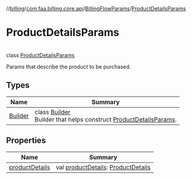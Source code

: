 //[billing](../../../../index.md)/[com.faa.billing.core.api](../../index.md)/[BillingFlowParams](../index.md)/[ProductDetailsParams](index.md)

# ProductDetailsParams

\
class [ProductDetailsParams](index.md)

Params that describe the product to be purchased.

## Types

| Name | Summary |
|---|---|
| [Builder](-builder/index.md) | class [Builder](-builder/index.md)<br>Builder that helps construct [ProductDetailsParams](index.md). |

## Properties

| Name | Summary |
|---|---|
| [productDetails](product-details.md) | val [productDetails](product-details.md): [ProductDetails](../../-product-details/index.md) |
